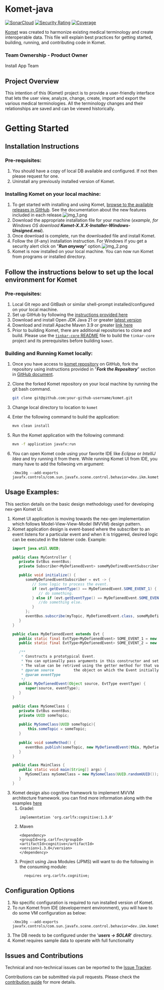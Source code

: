 # Komet-java

[![SonarCloud](https://sonarcloud.io/images/project_badges/sonarcloud-white.svg)](https://sonarcloud.io/summary/new_code?id=ikmdev_tinkar-core)
[![Security Rating](https://sonarcloud.io/api/project_badges/measure?project=ikmdev_tinkar-core&metric=security_rating)](https://sonarcloud.io/summary/new_code?id=ikmdev_tinkar-core)
[![Coverage](https://sonarcloud.io/api/project_badges/measure?project=ikmdev_tinkar-core&metric=coverage)](https://sonarcloud.io/summary/new_code?id=ikmdev_tinkar-core)

[Komet](https://www.ikm.dev/platform) was created to harmonize existing medical terminology and create interoperable
data. This file will explain best practices for getting started, building, running, and contributing code in Komet.

### Team Ownership - Product Owner
Install App Team

## Project Overview
This intention of this (Komet) project is to provide a user-friendly interface that lets the user view, analyze, change, create, 
import and export the various medical terminologies. All the terminology changes and their relationships are saved and can be 
viewed historically. 

# Getting Started
## Installation Instructions
### Pre-requisites:
1. You should have a copy of local DB available and configured. If not then please request for one. 
2. Uninstall any previously installed version of Komet.

### Installing Komet on your local machine:
1. To get started with installing and using Komet, [browse to the available releases in GitHub](https://github.com/ikmdev/komet/releases). See the
documentation about the new features included in each release.![img_1.png](img_1.png)
2. Download the appropriate installation file for your machine (_example, for Windows OS download **Komet-X.X.X-Installer-Windows-Unsigned.msi**_).
3. Once download is complete, run the downloaded file and install Komet. 
4. Follow the (if-any) installation instruction. For Windows if you get a security alert click on "**_Run anyway_**" option.![img_2.png](img_2.png)
5. Komet is now installed on your local machine. You can now run Komet from programs or installed directory.

## Follow the instructions below to set up the local environment for Komet
### Pre-requisites:
1. Local Git repo and GitBash or similar shell-prompt installed/configured on your local machine.
2. Set up GitHub by following the [instructions provided here](https://ikmdev.atlassian.net/wiki/spaces/IKM/pages/390201368/GitHub+Account+Creation+IKM+FDA+Shield)
3. Download and install Open JDK Java 21 or greater [latest version](https://openjdk.org/projects/jdk/)
4. Download and install Apache Maven 3.9 or greater [link here](https://maven.apache.org/download.cgi)
5. Prior to building Komet, there are additional repositories to clone and build. Please use
   the [`tinkar-core` README](https://github.com/ikmdev/tinkar-core/blob/main/README.md) file to build the `tinkar-core`
   project and its prerequisites before building `komet`.

### Building and Running Komet locally:
1. Once you have access to [komet repository](https://github.com/ikmdev/komet) on GitHub, fork the repository using instructions 
provided in "_**Fork the Repository**_" section in [GitHub document](https://ikmdev.atlassian.net/wiki/spaces/IKM/pages/390201368/GitHub+Account+Creation+IKM+FDA+Shield). 
2. Clone the forked Komet repository on your local machine by running the git bash command.
   ```bash
   git clone git@github.com:your-github-username/komet.git
   ```
3. Change local directory to location to `komet`
4. Enter the following command to build the application:
   ```bash
   mvn clean install
   ```

5. Run the Komet application with the following command:
   ```bash
   mvn -f application javafx:run
   ```
6. You can open Komet code using your favorite IDE like _Eclipse_ or _IntelliJ Idea_ and try running it from there. 
While running Komet UI from IDE, you many have to add the follwoing vm argument: 
   ```
   -Xmx10g --add-exports javafx.controls/com.sun.javafx.scene.control.behavior=dev.ikm.komet.navigator
   ```
 
## Usage Examples:
This section details on the basic design methodology used for developing nex-gen Komet UI.
1. Komet UI application is moving towards the nex-gen implementation which follows Model-View-View-Model (MVVM) design pattern.
2. Komet application design is event-based where the subscriber to an event listens for a particular event and when it is triggered,
desired logic can be executed in the listener code.
Example:
   ```java
   import java.util.UUID;
   
   public class MyController {
      private EvtBus eventBus;
      private Subscriber<MyDefienedEvent> someMyDefinedEventSubscriber;
   
      public void initialize() {
         someMyDefinedEventSubscriber = evt -> {
            // Some logic to process the event.
            if (evt.getEventType() == MyDefienedEvent.SOME_EVENT_1) {
               // do something.
            } else if (evt.getEventType() == MyDefienedEvent.SOME_EVENT_2) {
               //do something else.
            }
         };
         eventBus.subscribe(myTopic, MyDefienedEvent.class, someMyDefinedEventSubscriber);
      }
   }
   
   public class MyDefienedEvent extends Evt {
      public static final EvtType<MyDefienedEvent> SOME_EVENT_1 = new EvtType<>(Evt.ANY, "SOME_EVENT_1");
      public static final EvtType<MyDefienedEvent> SOME_EVENT_2 = new EvtType<>(Evt.ANY, "SOME_EVENT_2");
   
      /**
       * Constructs a prototypical Event.
       * You can optionally pass arguments in this constructor and set the value as final in the constructor.
       * The value can be retrived using the getter method for that variable.
       * @param source         the object on which the Event initially occurred
       * @param eventType
       */
      public MyDefienedEvent(Object source, EvtType eventType) {
         super(source, eventType);
      }
   }
   
   public class MySomeClass {
      private EvtBus eventBus;
      private UUID someTopic;
      
      public MySomeClass(UUID someTopic){
          this.someTopic = someTopic;
      }
      
      public void someMethod() {
         eventBus.publish(someTopic, new MyDefienedEvent(this, MyDefienedEvent.SOME_EVENT_1));
      }
   }
   
   public class MainClass {
      public static void main(String[] args) {
         MySomeClass mySomeClass = new MySomeClass(UUID.randomUUID());
      }
   }
   ```
4. Komet design also cognitive framework to implement MVVM architecture framework.
you can find more information along with the examples [here](https://github.com/carldea/cognitive/wiki)
   1. Gradel:
      ```
      implementation 'org.carlfx:cognitive:1.3.0'
      ```
   2. Maven
      ```
      <dependency>
      <groupId>org.carlfx</groupId>
      <artifactId>cognitive</artifactId>
      <version>1.3.0</version>
      </dependency>
      ```
   3. Project using Java Modules (JPMS) will want to do the following in the consuming module:
       ```
         requires org.carlfx.cognitive;
       ```

## Configuration Options
1. No specific configuration is required to run installed version of Komet.
2. To run Komet from IDE (developerment environment), you will have to do some VM configuration as below:
   ```
   -Xmx10g --add-exports javafx.controls/com.sun.javafx.scene.control.behavior=dev.ikm.komet.navigator
   ```
3. The DB needs to be configured under the '_**users -> SOLAR**_' directory.
4. Komet requires sample data to operate with full functionality

## Issues and Contributions
Technical and non-technical issues can be reported to the [Issue Tracker](https://github.com/ikmdev/komet/issues).

Contributions can be submitted via pull requests. Please check the [contribution guide](doc/how-to-contribute.md) for more details.

